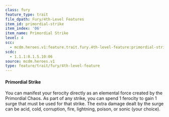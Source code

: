 ```yaml
---
class: fury
feature_type: trait
file_dpath: Fury/4th-Level Features
item_id: primordial-strike
item_index: '06'
item_name: Primordial Strike
level: 4
scc:
  - mcdm.heroes.v1:feature.trait.fury.4th-level-feature:primordial-strike
scdc:
  - 1.1.1:8.1.5.10:06
source: mcdm.heroes.v1
type: feature/trait/fury/4th-level-feature
---
```


#### Primordial Strike

You can manifest your ferocity directly as an elemental force created by the Primordial Chaos. As part of any strike, you can spend 1 ferocity to gain 1 surge that must be used for that strike. The extra damage dealt by the surge can be acid, cold, corruption, fire, lightning, poison, or sonic (your choice).
